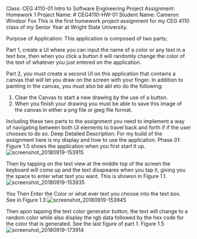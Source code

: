Class: CEG 4110-01 Intro to Software Engineering
Project Assignment: Homework 1
Project Name: # CEG4110-HW-01
Student Name: Cameron Windsor Fox
This is the first homework project assignment for my CEG 4110 class of my Senior Year at Wright State University.

Purpose of Application:
This application is composed of two parts; 

Part 1, create a UI where you can input the name of a color or any text in a text box, then when you click a button it will randomly change the color of the text of whatever you just entered on the application.

Part 2, you must create a second UI on this application that contains a canvas that will let you draw on the screen with your finger. In addition to painting in the canvas, you must also be abl eto do the following:
1. Clear the Canvas to start a new drawing by the use of a button.
2. When you finish your drawing you must be able to save this image of the canvas in either a png file or jpeg file format. 

Including these two parts to the assignment you need to implement a way of navigating between both UI elements to travel back and forth if if the user chooses to do so. 
Deep Detailed Description:
For my build of the assignment here is my display and how to use the application.
Phase 01:
Figure 1.0 shows the application when you first start it up.
![screenshot_20180919-153915](https://user-images.githubusercontent.com/33787330/45783321-4f469f00-bc1a-11e8-8ed2-40d7c8b67d96.png)

Then by tapping on the text view at the middle top of the screen the keyboard will come up and the text disapeares when you tap it, giving you the space to enter what text you want. This is showsn in Figure 1.1.
![screenshot_20180919-153935](https://user-images.githubusercontent.com/33787330/45783699-620da380-bc1b-11e8-9c44-47f48954af7b.png)

You Then Enter the Color or what ever text you choose into the text box. See in Figure 1.3
![screenshot_20180919-153945](https://user-images.githubusercontent.com/33787330/45783526-dbf15d00-bc1a-11e8-9b2a-93db327335a9.png)

Then apon tapping the text color generator button, the text will change to a random color while also display the rgb data followed by the hex code for the color that is generated. See the last figure of part 1. Figure 1.5
![screenshot_20180919-173914](https://user-images.githubusercontent.com/33787330/45783645-312d6e80-bc1b-11e8-881e-687790b25e43.png)
